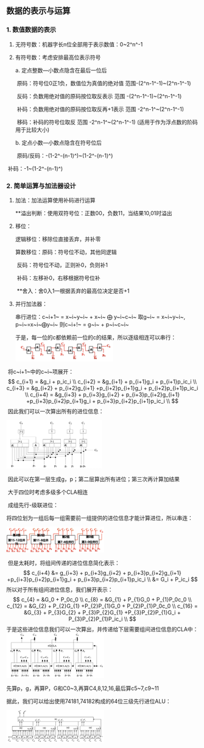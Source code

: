 ## 数据的表示与运算

### 1. 数值数据的表示

1. 无符号数：机器字长n位全部用于表示数值：0~2^n^-1

2. 有符号数：考虑安排最高位表示符号

   a. 定点整数—小数点隐含在最后一位后

   ​	原码：符号位0正1负，数值位为真值的绝对值 范围-(2^n-1^-1)~(2^n-1^-1)

   ​	反码：负数用绝对值的原码按位取反表示 范围 -(2^n-1^-1)~(2^n-1^-1)

   ​	补码：负数用绝对值的原码按位取反再+1表示 范围 -2^n-1^~(2^n-1^-1)

   ​	移码：补码的符号位取反 范围 -2^n-1^~(2^n-1^-1) (适用于作为浮点数的阶码用于比较大小)

   b. 定点小数—小数点隐含在符号位后

   ​	原码/反码：-(1-2^-(n-1)^)~(1-2^-(n-1)^)

​		补码：-1~(1-2^-(n-1)^)

### 2. 简单运算与加法器设计

1. 加法：加法运算使用补码进行运算

   **溢出判断：使用双符号位：正数00，负数11，当结果10,01时溢出

2. 移位：

   逻辑移位：移除位直接丢弃，并补零

   算数移位：原码：符号位不动，其他同逻辑

   ​		    反码：符号位不动，正则补0，负则补1

   ​		    补码：左移补0，右移根据符号位补

   ​	**舍入：舍0入1—根据丢弃的最高位决定是否+1

3. 并行加法器：

   串行进位：c~i+1~ = x~i~y~i~ + x~i~ $\bigoplus$ y~i~c~i~ 取g~i~ = x~i~y~i~, p~i~=x~i~$\bigoplus$y~i~  则c~i+!~ = g~i~ + p~i~c~i~

   于是，每一位的c都依赖前一位的c的结果，所以逐级相连可以串行：<img src="./images/截屏2023-12-30 18.51.52.png" alt="截屏2023-12-30 18.51.52" style="zoom:25%;" />

​	将c~i+1~中的c~i~项展开：
$$
c_{i+1} = &g_i + p_ic_i \\
c_{i+2} = &g_{i+1} + p_{i+1}g_i + p_{i+1}p_ic_i \\
c_{i+3} = &g_{i+2} + p_{i+2}g_{i+1} +p_{i+2}p_{i+1}g_i + p_{i+2}p_{i+1}p_ic_i \\
c_{i+4} = &g_{i+3} + p_{i+3}g_{i+2} + p_{i+3}p_{i+2}g_{i+1} +p_{i+3}p_{i+2}p_{i+1}g_i + p_{i+3}p_{i+2}p_{i+1}p_ic_i \\
$$
​	  因此我们可以一次算出所有的进位信息：

​	<img src="./images/截屏2023-12-30 19.00.14.png" alt="截屏2023-12-30 19.00.14" style="zoom:25%;" />

​	因此可以在第一层生成g，p；第二层算出所有进位；第三次再计算加结果

​	大于四位时考虑多级多个CLA相连

​	成组先行-级联进位：

​	将四位划为一组后每一组需要前一组提供的进位信息才能计算进位，所以串连：

​	<img src="./images/截屏2023-12-30 19.07.01.png" alt="截屏2023-12-30 19.07.01" style="zoom:25%;" />	

​	但是太耗时，将组间传递的进位信息简化表示：
$$
c_{i+4} &= g_{i+3} + p_{i+3}g_{i+2} + p_{i+3}p_{i+2}g_{i+1} +p_{i+3}p_{i+2}p_{i+1}g_i + p_{i+3}p_{i+2}p_{i+1}p_ic_i \\
&= G_i + P_ic_i
$$
所以对于所有组间进位信息，我们展开表示：
$$
c_{4} = &G_0 + P_0c_0 \\
c_{8} = &G_{1} + P_{1}G_0 + P_{1}P_0c_0 \\
c_{12} = &G_{2} + P_{2}G_{1} +P_{2}P_{1}G_0 + P_{2}P_{1}P_0c_0 \\
c_{16} = &G_{3} + P_{3}G_{2} + P_{3}P_{2}G_{1} +P_{3}P_{2}P_{1}G_i + P_{3}P_{2}P_{1}P_ic_i \\
$$
于是这些进位信息我们可以一次算出，并传递给下层需要组间进位信息的CLA中：<img src="./images/截屏2023-12-30 19.16.37.png" alt="截屏2023-12-30 19.16.37" style="zoom:25%;" />

先算p，g，再算P，G和C0\~3,再算C4,8,12,16,最后算c5\~7,c9~11

据此，我们可以给出使用74181,74182构成的64位三级先行进位ALU：

<img src="./images/截屏2023-12-30 19.19.45.png" alt="截屏2023-12-30 19.19.45" style="zoom:25%;" />